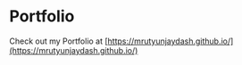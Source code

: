 # Portfolio

Check out my Portfolio at [https://mrutyunjaydash.github.io/](https://mrutyunjaydash.github.io/)
